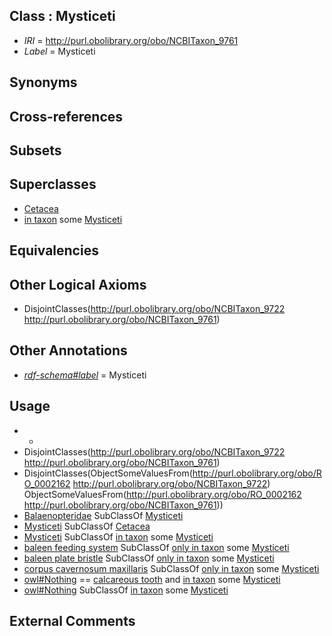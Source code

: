 
## Class : Mysticeti

 * *IRI* = http://purl.obolibrary.org/obo/NCBITaxon_9761
 * *Label* = Mysticeti

## Synonyms


## Cross-references


## Subsets


## Superclasses

 * [Cetacea](../../NCBITaxon/21/NCBITaxon_9721.md)
 * [in taxon](../../RO/62/RO_0002162.md) some [Mysticeti](../../NCBITaxon/61/NCBITaxon_9761.md)

## Equivalencies


## Other Logical Axioms

 * DisjointClasses(<http://purl.obolibrary.org/obo/NCBITaxon_9722> <http://purl.obolibrary.org/obo/NCBITaxon_9761>)

## Other Annotations

 * *[rdf-schema#label](../../el/rdf-schema#label.md)* = Mysticeti

## Usage

 * -
 * DisjointClasses(<http://purl.obolibrary.org/obo/NCBITaxon_9722> <http://purl.obolibrary.org/obo/NCBITaxon_9761>)
 * DisjointClasses(ObjectSomeValuesFrom(<http://purl.obolibrary.org/obo/RO_0002162> <http://purl.obolibrary.org/obo/NCBITaxon_9722>) ObjectSomeValuesFrom(<http://purl.obolibrary.org/obo/RO_0002162> <http://purl.obolibrary.org/obo/NCBITaxon_9761>))
 * [Balaenopteridae](../../NCBITaxon/65/NCBITaxon_9765.md) SubClassOf [Mysticeti](../../NCBITaxon/61/NCBITaxon_9761.md)
 * [Mysticeti](../../NCBITaxon/61/NCBITaxon_9761.md) SubClassOf [Cetacea](../../NCBITaxon/21/NCBITaxon_9721.md)
 * [Mysticeti](../../NCBITaxon/61/NCBITaxon_9761.md) SubClassOf [in taxon](../../RO/62/RO_0002162.md) some [Mysticeti](../../NCBITaxon/61/NCBITaxon_9761.md)
 * [baleen feeding system](../../UBERON/18/UBERON_0016618.md) SubClassOf [only in taxon](../../RO/60/RO_0002160.md) some [Mysticeti](../../NCBITaxon/61/NCBITaxon_9761.md)
 * [baleen plate bristle](../../UBERON/06/UBERON_0012106.md) SubClassOf [only in taxon](../../RO/60/RO_0002160.md) some [Mysticeti](../../NCBITaxon/61/NCBITaxon_9761.md)
 * [corpus cavernosum maxillaris](../../UBERON/58/UBERON_0013658.md) SubClassOf [only in taxon](../../RO/60/RO_0002160.md) some [Mysticeti](../../NCBITaxon/61/NCBITaxon_9761.md)
 * [owl#Nothing](../../ng/owl#Nothing.md) == [calcareous tooth](../../UBERON/91/UBERON_0001091.md) and [in taxon](../../RO/62/RO_0002162.md) some [Mysticeti](../../NCBITaxon/61/NCBITaxon_9761.md)
 * [owl#Nothing](../../ng/owl#Nothing.md) SubClassOf [in taxon](../../RO/62/RO_0002162.md) some [Mysticeti](../../NCBITaxon/61/NCBITaxon_9761.md)

## External Comments

